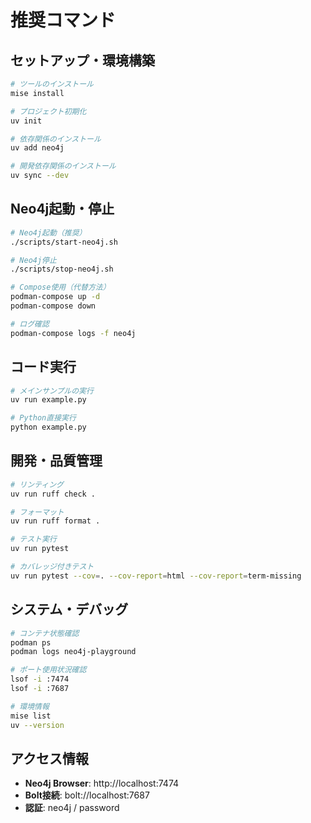 # 推奨コマンド

## セットアップ・環境構築
```bash
# ツールのインストール
mise install

# プロジェクト初期化
uv init

# 依存関係のインストール
uv add neo4j

# 開発依存関係のインストール
uv sync --dev
```

## Neo4j起動・停止
```bash
# Neo4j起動（推奨）
./scripts/start-neo4j.sh

# Neo4j停止
./scripts/stop-neo4j.sh

# Compose使用（代替方法）
podman-compose up -d
podman-compose down

# ログ確認
podman-compose logs -f neo4j
```

## コード実行
```bash
# メインサンプルの実行
uv run example.py

# Python直接実行
python example.py
```

## 開発・品質管理
```bash
# リンティング
uv run ruff check .

# フォーマット
uv run ruff format .

# テスト実行
uv run pytest

# カバレッジ付きテスト
uv run pytest --cov=. --cov-report=html --cov-report=term-missing
```

## システム・デバッグ
```bash
# コンテナ状態確認
podman ps
podman logs neo4j-playground

# ポート使用状況確認
lsof -i :7474
lsof -i :7687

# 環境情報
mise list
uv --version
```

## アクセス情報
- **Neo4j Browser**: http://localhost:7474
- **Bolt接続**: bolt://localhost:7687
- **認証**: neo4j / password